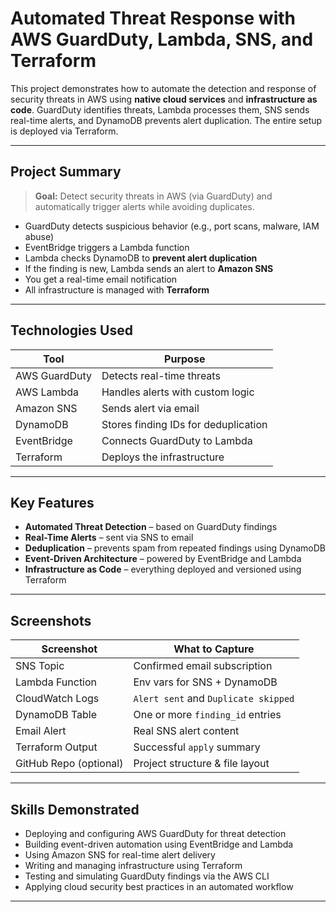 # Automated Threat Response with AWS GuardDuty, Lambda, SNS, and Terraform

This project demonstrates how to automate the detection and response of security threats in AWS using **native cloud services** and **infrastructure as code**. GuardDuty identifies threats, Lambda processes them, SNS sends real-time alerts, and DynamoDB prevents alert duplication. The entire setup is deployed via Terraform.

---

## Project Summary

> **Goal:** Detect security threats in AWS (via GuardDuty) and automatically trigger alerts while avoiding duplicates.

-  GuardDuty detects suspicious behavior (e.g., port scans, malware, IAM abuse)
-  EventBridge triggers a Lambda function
-  Lambda checks DynamoDB to **prevent alert duplication**
-  If the finding is new, Lambda sends an alert to **Amazon SNS**
-  You get a real-time email notification
-  All infrastructure is managed with **Terraform**

---

## Technologies Used

| Tool       | Purpose                             |
|------------|-------------------------------------|
| AWS GuardDuty | Detects real-time threats         |
| AWS Lambda   | Handles alerts with custom logic  |
| Amazon SNS   | Sends alert via email             |
| DynamoDB     | Stores finding IDs for deduplication |
| EventBridge  | Connects GuardDuty to Lambda      |
| Terraform    | Deploys the infrastructure        |

---


## Key Features

- **Automated Threat Detection** – based on GuardDuty findings
- **Real-Time Alerts** – sent via SNS to email
- **Deduplication** – prevents spam from repeated findings using DynamoDB
- **Event-Driven Architecture** – powered by EventBridge and Lambda
- **Infrastructure as Code** – everything deployed and versioned using Terraform

---


## Screenshots

| Screenshot              | What to Capture                         |
|-------------------------|------------------------------------------|
| SNS Topic            | Confirmed email subscription             |
| Lambda Function      | Env vars for SNS + DynamoDB              |
| CloudWatch Logs      | `Alert sent` and `Duplicate skipped`     |
| DynamoDB Table       | One or more `finding_id` entries         |
| Email Alert          | Real SNS alert content                   |
| Terraform Output     | Successful `apply` summary               |
| GitHub Repo (optional) | Project structure & file layout        |

---


## Skills Demonstrated

- Deploying and configuring AWS GuardDuty for threat detection
- Building event-driven automation using EventBridge and Lambda
- Using Amazon SNS for real-time alert delivery
- Writing and managing infrastructure using Terraform
- Testing and simulating GuardDuty findings via the AWS CLI
- Applying cloud security best practices in an automated workflow


---

